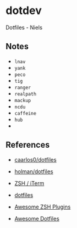 # dotdev
Dotfiles - Niels

## Notes

- `lnav`
- `yank`
- `peco`
- `tig`
- `ranger`
- `realpath`
- `mackup`
- `ncdu`
- `caffeine`
- `hub`
- 

## References

- [caarlos0/dotfiles](https://github.com/caarlos0/dotfiles)
- [holman/dotfiles](https://github.com/holman/dotfiles)

- [ZSH / iTerm](https://medium.freecodecamp.org/jazz-up-your-zsh-terminal-in-seven-steps-a-visual-guide-e81a8fd59a38)
- [dotfiles](https://github.com/sobolevn/dotfiles)
- [Awesome ZSH Plugins](https://github.com/unixorn/awesome-zsh-plugins)
- [Awesome Dotfiles](https://github.com/webpro/awesome-dotfiles)
